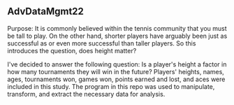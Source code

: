 ## AdvDataMgmt22

Purpose: It is commonly believed within the tennis community that you must be tall to play. On the other hand, shorter players have arguably been just as successful as or even more successful than taller players. So this introduces the question, does height matter?

I've decided to answer the following question: Is a player's height a factor in how many tournaments they will win in the future? Players' heights, names, ages, tournaments won, games won, points earned and lost, and aces were  included in this study. The program in this repo was used to manipulate, transform, and extract the necessary data for analysis. 
